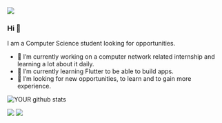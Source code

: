 <img src="https://www.google.com/url?sa=i&url=https%3A%2F%2Fpngtree.com%2Ffree-backgrounds-photos%2Fbinary&psig=AOvVaw3HiMzmkSqqk81q2oQsiXfl&ust=1694611468279000&source=images&cd=vfe&opi=89978449&ved=0CA4QjRxqFwoTCLjfqeiVpYEDFQAAAAAdAAAAABBQ">

### Hi 👋
I am a Computer Science student looking for opportunities.
- 🔭 I’m currently working on a computer network related internship and learning a lot about it daily.
- 🌱 I’m currently learning Flutter to be able to build apps.
- 🤝 I’m looking for new opportunities, to learn and to gain more experience. 

![YOUR github stats](https://github-readme-stats.vercel.app/api?username=AndreVitorG)

[<img src="https://img.shields.io/badge/linkedin-%230077B5.svg?&style=for-the-badge&logo=linkedin&logoColor=white" />](https://www.linkedin.com/in/andre-vitor-gabriel-2a70b521b) [<img src = "https://img.shields.io/badge/instagram-%23E4405F.svg?&style=for-the-badge&logo=instagram&logoColor=white">](https://www.instagram.com/andre_vitor.g?igshid=OGQ5ZDc2ODk2ZA==)
